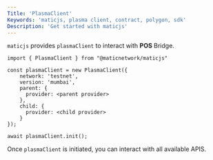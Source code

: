 ```yaml
---
Title: 'PlasmaClient'
Keywords: 'maticjs, plasma client, contract, polygon, sdk'
Description: 'Get started with maticjs'
---
```


`maticjs` provides `plasmaClient` to interact with **POS** Bridge.

```
import { PlasmaClient } from "@maticnetwork/maticjs"

const plasmaClient = new PlasmaClient({
    network: 'testnet',
    version: 'mumbai',
    parent: {
      provider: <parent provider>
    },
    child: {
      provider: <child provider>
    }
});

await plasmaClient.init();

```

Once `plasmaClient` is initiated, you can interact with all available APIS.
